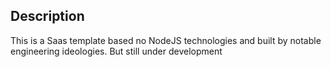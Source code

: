 ## Description

This is a Saas template based no NodeJS technologies and built by notable engineering ideologies. But still under development